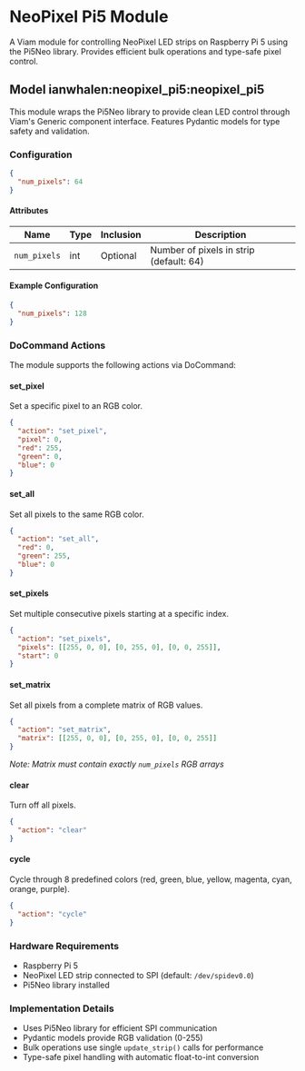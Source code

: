 # NeoPixel Pi5 Module

A Viam module for controlling NeoPixel LED strips on Raspberry Pi 5 using the Pi5Neo library. Provides efficient bulk operations and type-safe pixel control.

## Model ianwhalen:neopixel_pi5:neopixel_pi5

This module wraps the Pi5Neo library to provide clean LED control through Viam's Generic component interface. Features Pydantic models for type safety and validation.

### Configuration

```json
{
  "num_pixels": 64
}
```

#### Attributes

| Name        | Type | Inclusion | Description                           |
|-------------|------|-----------|---------------------------------------|
| `num_pixels`| int  | Optional  | Number of pixels in strip (default: 64) |

#### Example Configuration

```json
{
  "num_pixels": 128
}
```

### DoCommand Actions

The module supports the following actions via DoCommand:

#### set_pixel
Set a specific pixel to an RGB color.

```json
{
  "action": "set_pixel",
  "pixel": 0,
  "red": 255,
  "green": 0,
  "blue": 0
}
```

#### set_all
Set all pixels to the same RGB color.

```json
{
  "action": "set_all",
  "red": 0,
  "green": 255,
  "blue": 0
}
```

#### set_pixels
Set multiple consecutive pixels starting at a specific index.

```json
{
  "action": "set_pixels",
  "pixels": [[255, 0, 0], [0, 255, 0], [0, 0, 255]],
  "start": 0
}
```

#### set_matrix
Set all pixels from a complete matrix of RGB values.

```json
{
  "action": "set_matrix",
  "matrix": [[255, 0, 0], [0, 255, 0], [0, 0, 255]]
}
```
*Note: Matrix must contain exactly `num_pixels` RGB arrays*

#### clear
Turn off all pixels.

```json
{
  "action": "clear"
}
```

#### cycle
Cycle through 8 predefined colors (red, green, blue, yellow, magenta, cyan, orange, purple).

```json
{
  "action": "cycle"
}
```


### Hardware Requirements

- Raspberry Pi 5
- NeoPixel LED strip connected to SPI (default: `/dev/spidev0.0`)
- Pi5Neo library installed

### Implementation Details

- Uses Pi5Neo library for efficient SPI communication
- Pydantic models provide RGB validation (0-255)
- Bulk operations use single `update_strip()` calls for performance
- Type-safe pixel handling with automatic float-to-int conversion
